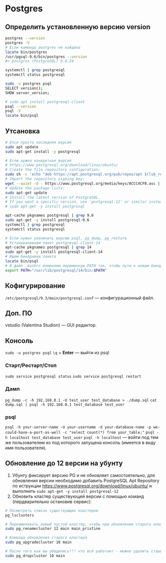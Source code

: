 # Postgres

<!-- https://eax.me/postgresql-install/ Начало работы с PostgreSQL -->
<!-- https://postgrespro.ru/ -->


## Определить установленную версию version

```sh
postgres --version
postgres -V
# Если команда postgres не найдена
locate bin/postgres
/usr/pgsql-9.6/bin/postgres --version
#> postgres (PostgreSQL) 9.6.24

systemctl | grep postgresql
systemctl status postgresql

sudo -u postgres psql
SELECT version();
SHOW server_version;

# sudo apt install postgresql-client
psql --version
psql -V
locate bin/psql
```


## Утсановка

```sh
# Елси просто последняя версия
sudo apt update
sudo apt-get install -y postgresql

# Если нужна конкретная версия
# https://www.postgresql.org/download/linux/ubuntu/
# Create the file repository configuration:
sudo sh -c 'echo "deb https://apt.postgresql.org/pub/repos/apt $(lsb_release -cs)-pgdg main" > /etc/apt/sources.list.d/pgdg.list'
# Import the repository signing key:
wget --quiet -O - https://www.postgresql.org/media/keys/ACCC4CF8.asc | sudo apt-key add -
# Update the package lists:
sudo apt-get update
# Install the latest version of PostgreSQL.
# If you want a specific version, use 'postgresql-12' or similar instead of 'postgresql':
# sudo apt-get -y install postgresql

apt-cache pkgnames postgresql | grep 9.6
sudo apt-get -y install postgresql-9.6
systemctl | grep postgresql
systemctl status postgresql

# Если нужно увеличить версию psql, pg_dump, pg_restore
# Устанаваливаем пакет postgresql-client-14
apt-cache pkgnames postgresql | grep 14
sudo apt-get -y install postgresql-client-14
# Ищем бинарники пакета
locate bin/psql
# В файл .bashrc изменяем переменную PATH так, чтобы пути к новым бинарникам были в начале
export PATH="/usr/lib/postgresql/14/bin:$PATH"
```


## Кофигурирование

`/etc/postgresql/9.3/main/postgresql.conf` — конфигурационный файл.


## Доп. ПО

vstudio (Valentina Studion) — GUI редактор.


## Консоль

`sudo -u postgres psql`
`\q` + __Enter__ — выйти из psql


### Старт/Рестарт/Стоп

`sudo service postgresql status`
`sudo service postgresql restart`


### Дамп

`pg_dump -c -h 192.168.0.1 -U test_user test_database > ./dump.sql`
`cat dump.sql | psql -h 192.168.0.1 test_database test_user`


### psql

`psql -h your-server-name -U your-username -d your-database-name -p we-could-have-a-port-as-well -c "select count(*) from your_table;"`
`psql -h localhost test_database test_user`
`psql -h localhost` — войти под тем же пользователем из под которого запущена консоль (имеется в виду имя пользователя).

## Обновление до 12 версии на убунту

1.   Убунту фиксирует версию PG и не обновляет самостоятельно, для обновления версии необходимо добавить PostgreSQL Apt Repository по иструкции https://www.postgresql.org/download/linux/ubuntu/ и выполнить `sudo apt-get -y install postgresql-12`
2.   Обновить кластер существующей версии с помощью команд (пердварительно остановив сервис):

```sh
# Посмотреть список существующих кластеров
pg_lsclusters

# Переименовать новый пустой кластер, чтобы при обновлении старого кластера имена не конфликтовали.
sudo pg_renamecluster 12 main main_pristine

# Команда обновления старого кластера
sudo pg_upgradecluster 10 main

# После того как вы убедились!!! что всё работает - можно удалить стаый кластер.
sudo pg_dropcluster 10 main
```
